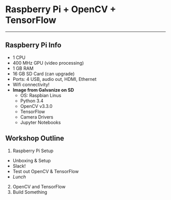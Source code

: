 # Raspberry Pi + OpenCV + TensorFlow

--------------------------------------------------------------------------------
  
## Raspberry Pi Info

* 1 CPU
* 400 MHz GPU (video processing)
* 1 GB RAM
* 16 GB SD Card (can upgrade)
* Ports: 4 USB, audio out, HDMI, Ethernet
* Wifi connectivity!
* __Image from Galvanize on SD__
  * OS: Raspbian Linus
  * Python 3.4
  * OpenCV v3.3.0
  * TensorFlow
  * Camera Drivers
  * Jupyter Notebooks

## Workshop Outline

1. Raspberry Pi Setup
  * Unboxing & Setup
  * Slack!
  * Test out OpenCV & TensorFlow
* *Lunch*
2. OpenCV and TensorFlow
3. Build Something
